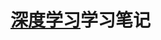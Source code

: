 # [深度学习](https://www.bilibili.com/video/BV1wM4m117mp?spm_id_from=333.788.videopod.episodes&vd_source=4acdb875c05ce9dccfce3cd6cfaac651)学习笔记
